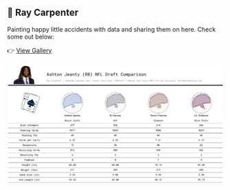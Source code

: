 ## 🎨 Ray Carpenter

Painting happy little accidents with data and sharing them on here. Check some out below:

👉 [View Gallery](https://array-carpenter.github.io/gallery/)

![Preview](https://raw.githubusercontent.com/array-carpenter/nfl-draft-data/master/2025_post_combine/Ashton_Jeanty_post_combine.png)
